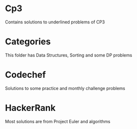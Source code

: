 # Cp3
Contains solutions to underlined problems of CP3
# Categories
This folder has Data Structures, Sorting and some DP problems 
# Codechef
Solutions to some practice and monthly challenge problems
# HackerRank
Most solutions are from Project Euler and algorithms
